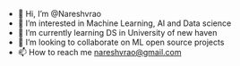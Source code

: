 - 👋 Hi, I’m @Nareshvrao
- 👀 I’m interested in Machine Learning, AI and Data science
- 🌱 I’m currently learning DS in University of new haven
- 💞️ I’m looking to collaborate on ML open source projects
- 📫 How to reach me nareshvrao@gmail.com

<!---
Nareshvrao/Nareshvrao is a ✨ special ✨ repository because its `README.md` (this file) appears on your GitHub profile.
You can click the Preview link to take a look at your changes.
--->
